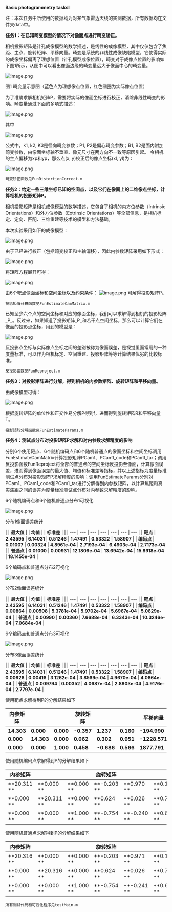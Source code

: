 **Basic photogrammetry tasksⅠ**

注：本次任务中所使用的数据均为对某气象雷达天线的实测数据，所有数据均在文件夹data中。

**任务1：在已知畸变模型的情况下对像面点进行畸变矫正。**

相机投影矩阵是针孔成像模型的数学描述，是线性的成像模型，其中仅仅包含了焦距、主点、旋转矩阵、平移向量。畸变是系统的非线性成像缺陷模型，它使得实际的成像坐标偏离了理想位置（针孔模型成像位置），畸变对于成像点位置的影响如下图1所示，从图中可以看出像面边缘的畸变量远大于像面中心的畸变量。

![image.png](https://cdn.nlark.com/yuque/0/2023/png/25481822/1685795056042-fb89525b-6b4b-4e66-9972-e7dd11ccdd3a.png#averageHue=%23fcfcf4&clientId=uda22b19d-d590-4&from=paste&height=272&id=udffa9399&originHeight=342&originWidth=625&originalType=binary&ratio=1.0700000524520874&rotation=0&showTitle=false&size=216122&status=done&style=none&taskId=uf6abddbb-29ef-431c-a7b7-dd7e695191a&title=&width=497.102783203125)

图1 畸变量示意图（蓝色点为理想像点位置，红色圆圈为实际像点位置）

为了准确求解相机矩阵P，需要将实际的像面坐标进行校正，消除非线性畸变的影响。畸变量通过下面的多项式描述：

![image.png](https://cdn.nlark.com/yuque/0/2023/png/25481822/1685795720504-fedbbafa-3446-4ada-8f7c-5a7be190cb4a.png#averageHue=%23f1f1f1&clientId=uda22b19d-d590-4&from=paste&height=71&id=ub7303f61&originHeight=76&originWidth=411&originalType=binary&ratio=1.0700000524520874&rotation=0&showTitle=false&size=5713&status=done&style=none&taskId=u0fcd0c2a-e258-44d0-9f45-4abb01a9eec&title=&width=384.1121307032869)

其中

![image.png](https://cdn.nlark.com/yuque/0/2023/png/25481822/1685795733529-ae27b023-1f6f-4502-b25e-62ecad753cbd.png#averageHue=%23f7f7f7&clientId=uda22b19d-d590-4&from=paste&height=39&id=u7a35614b&originHeight=42&originWidth=301&originalType=binary&ratio=1.0700000524520874&rotation=0&showTitle=false&size=1345&status=done&style=none&taskId=u799a74ba-66f4-48b9-aea1-b25e2ae166e&title=&width=281.3083974250349)

公式中，k1, k2, K3是径向畸变参数；P1, P2是偏心畸变参数；B1, B2是面内附加畸变参数，由像面坐标轴不垂直、像元尺寸在两方向不一致等原因引起。
令相机的主点偏移为xp和yp，那么点(x, y)校正后的像点坐标(xl, yl)为：

![image.png](https://cdn.nlark.com/yuque/0/2023/png/25481822/1685795746603-1d8ce413-3919-4415-91cc-67b03dbcefc7.png#averageHue=%23f3f3f3&clientId=uda22b19d-d590-4&from=paste&height=54&id=u7da1e6b3&originHeight=58&originWidth=119&originalType=binary&ratio=1.0700000524520874&rotation=0&showTitle=false&size=1422&status=done&style=none&taskId=ub5d42a05-c9b0-40d5-80c2-e1231eb199c&title=&width=111.21494781919985)

    畸变矫正函数见FunDistortionCorrect.m

**任务2：给定一些三维坐标已知的空间点，以及它们在像面上的二维像点坐标，计算相机的投影矩阵P。**

相机投影矩阵是相机成像模型的数学描述，它包含了相机的内方位参数（Intrinsic Orientations）和外方位参数（Extrinsic Orientations）等全部信息，是相机标定、定向、匹配、三维重建等技术的模型和方法基础。

本次实验采用如下的成像模型：

![image.png](https://cdn.nlark.com/yuque/0/2023/png/25481822/1685795688325-4d5162ae-24ae-486c-b9db-8585f08f3589.png#averageHue=%23f5f4f4&clientId=uda22b19d-d590-4&from=paste&height=195&id=u8d7991a2&originHeight=209&originWidth=544&originalType=binary&ratio=1.0700000524520874&rotation=0&showTitle=false&size=20715&status=done&style=none&taskId=u3be422f9-19ff-4a0a-9146-18f8955303e&title=&width=508.4111900306279)

由于已经进行校正（包括畸变校正和主轴偏移），因此内参数矩阵采用如下形式：

![image.png](https://cdn.nlark.com/yuque/0/2023/png/25481822/1685795798101-2054e5ba-6541-4f79-93b7-03e16176abe6.png#averageHue=%23f3f3f3&clientId=uda22b19d-d590-4&from=paste&height=79&id=uc88575de&originHeight=84&originWidth=144&originalType=binary&ratio=1.0700000524520874&rotation=0&showTitle=false&size=2845&status=done&style=none&taskId=ua697c686-108b-40d1-b5d1-0c2744fc770&title=&width=134.57943265516622)

将矩阵方程展开可得：

![image.png](https://cdn.nlark.com/yuque/0/2023/png/25481822/1685795936967-f6226424-40ab-4848-9f5a-9e2c98a9b7b7.png#averageHue=%23eeeeee&clientId=uda22b19d-d590-4&from=paste&height=53&id=ua486ab2e&originHeight=57&originWidth=505&originalType=binary&ratio=1.0700000524520874&rotation=0&showTitle=false&size=10359&status=done&style=none&taskId=u073de240-15dd-4c85-89ab-803ac34cad5&title=&width=471.96259368652034)

由6个靶点像面坐标和空间坐标以及约束条件：
![image.png](https://cdn.nlark.com/yuque/0/2023/png/25481822/1685795994244-4af8e1b3-6372-4f22-b76c-49910e50816d.png#averageHue=%23ececec&clientId=uda22b19d-d590-4&from=paste&height=22&id=u9c7f9ea3&originHeight=24&originWidth=150&originalType=binary&ratio=1.0700000524520874&rotation=0&showTitle=false&size=1788&status=done&style=none&taskId=u9bb14979-96ef-4676-a6a0-bafa6adf637&title=&width=140.18690901579814)
可解得投影矩阵P。

    投影矩阵计算函数见FunEstimateCamMatrix.m

已知至少六个点的空间坐标和对应的像面坐标，我们可以求解得到相机的投影矩阵_P_。反过来，如果知道了投影矩阵_P_和若干点空间坐标，那么可以计算它们在像面的投影点坐标，用到的模型是：

![image.png](https://cdn.nlark.com/yuque/0/2023/png/25481822/1685796270582-30357b88-9377-4af8-9f17-26512f476df3.png#averageHue=%23f2f2f2&clientId=uda22b19d-d590-4&from=paste&height=95&id=u3847f30d&originHeight=116&originWidth=136&originalType=binary&ratio=1.0700000524520874&rotation=0&showTitle=false&size=2784&status=done&style=none&taskId=u2508ab4d-4787-4ba2-abb2-ff9e18135e0&title=&width=111.10279846191406)

反投影点坐标与实际像点坐标之间的差别被称为像面误差，是视觉里面常用的一种度量标准，可以作为相机标定、空间重建、投影矩阵等等计算结果优劣的比较标准。

    反投影函数见FunReproject.m

**任务3：对投影矩阵进行分解，得到相机的内参数矩阵、旋转矩阵和平移向量。**

由成像模型可得：

![image.png](https://cdn.nlark.com/yuque/0/2023/png/25481822/1685796574290-b9640451-8044-4098-ba55-c7b1cb4988c3.png#averageHue=%23f1f1f1&clientId=uda22b19d-d590-4&from=paste&height=79&id=ub2118f7d&originHeight=85&originWidth=313&originalType=binary&ratio=1.0700000524520874&rotation=0&showTitle=false&size=7449&status=done&style=none&taskId=uaececeaf-38e7-4fd6-b39b-3b9281d98f6&title=&width=292.52335014629875)

根据旋转矩阵的单位性和正交性易分解P得到f，进而得到旋转矩阵R和平移向量T。
    
    投影矩阵分解函数见FunEstimateParams.m

**任务4：测试点分布对投影矩阵P求解和对内参数求解精度的影响**

分别6个使用靶点、6个随机编码点和6个随机普通点的像面坐标和空间坐标调用FunEstimateCamMatrix计算投影矩阵PCam1、PCam1_code和PCam1_tar；调用反投影函数FunReproject将全部的普通点的空间坐标反投影至像面，计算像面误差，进而得到像面误差的最大值、均值和标准差等指标，并以上述指标为度量标准测试点分布对投影矩阵P求解精度的影响；调用FunEstimateParams分别对PCam1、PCam1_code和PCam1_tar进行分解得到内参数矩阵，以计算焦距和真实焦距之间的误差为度量标准测试点分布对内参数求解精度的影响。

6个随机编码点和6个随机普通点分布1可视化

![image.png](https://cdn.nlark.com/yuque/0/2023/png/25481822/1685798464155-d1f41da5-addb-459d-ba7d-068264743f42.png#averageHue=%23fcf9f9&clientId=uda22b19d-d590-4&from=paste&height=409&id=u790367fb&originHeight=648&originWidth=865&originalType=binary&ratio=1.0700000524520874&rotation=0&showTitle=false&size=331433&status=done&style=none&taskId=u1d64201c-98dd-4e81-add3-255ba5154c6&title=&width=546.0098876953125)

分布1像面误差统计

| 
| **最大值** |  | **均值** |  | **标准差** |  |
| --- | --- | --- | --- | --- | --- | --- |
| **靶点** | **2.43595** | **6.14031** | **0.51246** | **1.47491** | **0.53322** | **1.58907** |
| **编码点** | **0.01007** | **0.00324** | **4.8961e-04** | **2.7193e-04** | **6.4903e-04** | **2.7173e-04** |
| **普通点** | **0.01000** | **0.00931** | **12.1809e-04** | **13.6942e-04** | **15.8918e-04** | **18.1455e-04** |

6个编码点和普通点分布2可视化

![image.png](https://cdn.nlark.com/yuque/0/2023/png/25481822/1685798487256-7225b7ef-865f-475b-84f1-fd2273c792f2.png#averageHue=%23fcf9f9&clientId=uda22b19d-d590-4&from=paste&height=408&id=u3790e836&originHeight=649&originWidth=865&originalType=binary&ratio=1.0700000524520874&rotation=0&showTitle=false&size=333189&status=done&style=none&taskId=u6387d36a-86d1-4208-874e-84fbcd57fe0&title=&width=543.9946899414062)

分布2像面误差统计

| 
 | **最大值** |  | **均值** |  | **标准差** |  |
| --- | --- | --- | --- | --- | --- | --- |
| **靶点** | **2.43595** | **6.14031** | **0.51246** | **1.47491** | **0.53322** | **1.58907** |
| **编码点** | **0.00864** | **0.00508** | **5.3781e-04** | **5.9702e-04** | **5.6967e-04** | **5.0629e-04** |
| **普通点** | **0.00990** | **0.00360** | **7.6688e-04** | **6.3343e-04** | **10.3246e-04** | **7.0684e-04** |

6个编码点和普通点分布3可视化

![image.png](https://cdn.nlark.com/yuque/0/2023/png/25481822/1685798509717-7378b466-afb9-415e-bdc5-5656bf7e4edb.png#averageHue=%23fcf9f9&clientId=uda22b19d-d590-4&from=paste&height=409&id=ucbc3381e&originHeight=649&originWidth=865&originalType=binary&ratio=1.0700000524520874&rotation=0&showTitle=false&size=334870&status=done&style=none&taskId=uaf13d12b-1466-474c-916d-c761c978b85&title=&width=545.0005493164062)

分布3像面误差统计

| 
 | **最大值** |  | **均值** |  | **标准差** |  |
| --- | --- | --- | --- | --- | --- | --- |
| **靶点** | **2.43595** | **6.14031** | **0.51246** | **1.47491** | **0.53322** | **1.58907** |
| **编码点** | **0.00926** | **0.00416** | **3.1262e-04** | **3.8569e-04** | **4.9670e-04** | **4.0664e-04** |
| **普通点** | **0.009794** | **0.00352** | **4.0687e-04** | **2.8803e-04** | **4.9176e-04** | **2.7797e-04** |

使用靶点求解得到P的分解结果如下

| **内参矩阵** |  |  | **旋转矩阵** |  |  | **平移向量** |
| --- | --- | --- | --- | --- | --- | --- |
| **14.303** | **0.000** | **0.000** | **-0.357** | **1.237** | **0.160** | **-194.990** |
| **0.000** | **14.303** | **0.000** | **0.062** | **0.302** | **0.951** | **-1228.571** |
| **0.000** | **0.000** | **1.000** | **0.458** | **-0.686** | **0.566** | **1877.791** |

使用随机编码点求解得到P的分解结果如下

| **内参矩阵** |  |  | **旋转矩阵** |  |  | **平移向量** |
| --- | --- | --- | --- | --- | --- | --- |
| **20.311 ** | **0.000 ** | **0.000 ** | **-0.203 ** | **0.970 ** | **0.131 ** | **-157.159 ** |
| **0.000 ** | **20.311 ** | **0.000 ** | **0.624 ** | **0.026 ** | **0.781 ** | **-990.648 ** |
| **0.000 ** | **0.000 ** | **1.000 ** | **-0.754 ** | **-0.240 ** | **0.611 ** | **2150.285 ** |

使用随机普通点求解得到P的分解结果如下

| **内参矩阵** |  |  | **旋转矩阵** |  |  | **平移向量** |
| --- | --- | --- | --- | --- | --- | --- |
| **20.316 ** | **0.000 ** | **0.000 ** | **-0.203 ** | **0.971 ** | **0.131 ** | **-157.293 ** |
| **0.000 ** | **20.316 ** | **0.000 ** | **0.624 ** | **0.026 ** | **0.781 ** | **-990.713 ** |
| **0.000 ** | **0.000 ** | **1.000 ** | **-0.754 ** | **-0.241 ** | **0.611 ** | **2151.464 ** |

    所有测试代码和可视化程序见testMain.m




